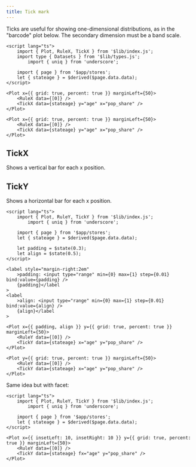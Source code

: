 ```yaml
---
title: Tick mark
---
```


Ticks are useful for showing one-dimensional distributions, as in the "barcode" plot below. The secondary dimension must be a band scale.

```svelte live
<script lang="ts">
    import { Plot, RuleX, TickX } from '$lib/index.js';
    import type { Datasets } from '$lib/types.js';
        import { uniq } from 'underscore';

    import { page } from '$app/stores';
    let { stateage } = $derived($page.data.data);
</script>

<Plot x={{ grid: true, percent: true }} marginLeft={50}>
    <RuleX data={[0]} />
    <TickX data={stateage} y="age" x="pop_share" />
</Plot>
```

```svelte
<Plot x={{ grid: true, percent: true }} marginLeft={50}>
    <RuleX data={[0]} />
    <TickX data={stateage} y="age" x="pop_share" />
</Plot>
```

## TickX

Shows a vertical bar for each x position.

## TickY

Shows a horizontal bar for each x position.

```svelte live
<script lang="ts">
    import { Plot, RuleY, TickY } from '$lib/index.js';
        import { uniq } from 'underscore';

    import { page } from '$app/stores';
    let { stateage } = $derived($page.data.data);

    let padding = $state(0.3);
    let align = $state(0.5);
</script>

<label style="margin-right:2em"
    >padding: <input type="range" min={0} max={1} step={0.01} bind:value={padding} />
    {padding}</label
>
<label
    >align: <input type="range" min={0} max={1} step={0.01} bind:value={align} />
    {align}</label
>

<Plot x={{ padding, align }} y={{ grid: true, percent: true }} marginLeft={50}>
    <RuleY data={[0]} />
    <TickY data={stateage} x="age" y="pop_share" />
</Plot>
```

```svelte
<Plot y={{ grid: true, percent: true }} marginLeft={50}>
    <RuleY data={[0]} />
    <TickY data={stateage} x="age" y="pop_share" />
</Plot>
```

Same idea but with facet:

```svelte live
<script lang="ts">
    import { Plot, RuleY, TickY } from '$lib/index.js';
        import { uniq } from 'underscore';

    import { page } from '$app/stores';
    let { stateage } = $derived($page.data.data);
</script>

<Plot x={{ insetLeft: 10, insetRight: 10 }} y={{ grid: true, percent: true }} marginLeft={50}>
    <RuleY data={[0]} />
    <TickY data={stateage} fx="age" y="pop_share" />
</Plot>
```
